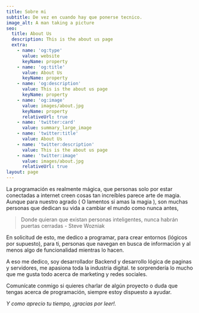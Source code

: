```yaml
---
title: Sobre mi
subtitle: De vez en cuando hay que ponerse tecnico.
image_alt: A man taking a picture
seo:
  title: About Us
  description: This is the about us page
  extra:
    - name: 'og:type'
      value: website
      keyName: property
    - name: 'og:title'
      value: About Us
      keyName: property
    - name: 'og:description'
      value: This is the about us page
      keyName: property
    - name: 'og:image'
      value: images/about.jpg
      keyName: property
      relativeUrl: true
    - name: 'twitter:card'
      value: summary_large_image
    - name: 'twitter:title'
      value: About Us
    - name: 'twitter:description'
      value: This is the about us page
    - name: 'twitter:image'
      value: images/about.jpg
      relativeUrl: true
layout: page
---
```

La programación es realmente mágica, que personas solo por estar conectadas a internet creen cosas tan increíbles parece arte de magia. Aunque para nuestro agrado ( O lamentos si amas la magia ), son muchas personas que dedican su vida a cambiar el mundo como nunca antes,

> Donde quieran que existan personas inteligentes, nunca habrán puertas cerradas - Steve Wozniak

En solicitud de esto, me dedico a programar, para crear entornos (lógicos por supuesto), para ti, personas que navegan en busca de información y al menos algo de funcionalidad mientras lo hacen.

A eso me dedico, soy desarrollador Backend y desarrollo lógica de paginas y servidores, me apasiona toda la industria digital. te sorprendería lo mucho que me gusta todo acerca de marketing y redes sociales.

Comunícate conmigo si quieres charlar de algún proyecto o duda que tengas acerca de programación, siempre estoy dispuesto a ayudar.

*Y como aprecio tu tiempo, ¡gracias por leer!.*
